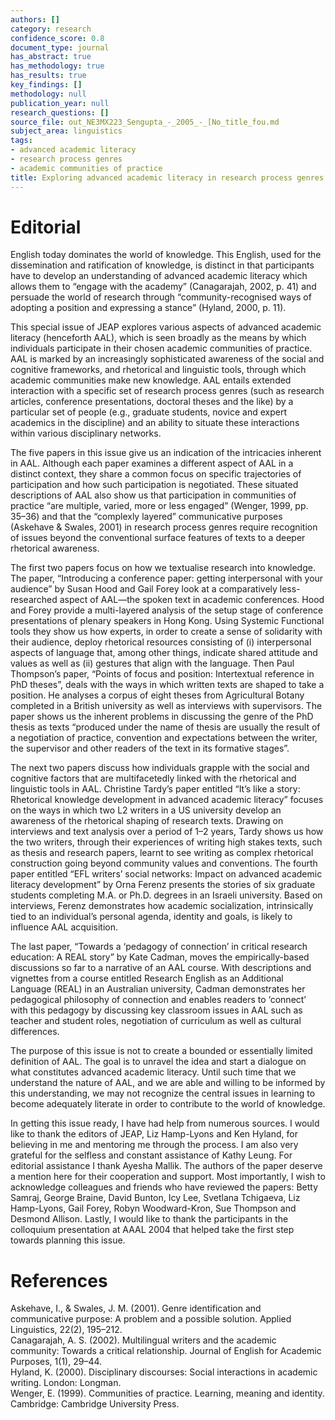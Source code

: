 ```yaml
---
authors: []
category: research
confidence_score: 0.8
document_type: journal
has_abstract: true
has_methodology: true
has_results: true
key_findings: []
methodology: null
publication_year: null
research_questions: []
source_file: out_NE3MX223_Sengupta_-_2005_-_[No_title_fou.md
subject_area: linguistics
tags:
- advanced academic literacy
- research process genres
- academic communities of practice
title: Exploring advanced academic literacy in research process genres
---
```


# Editorial

English today dominates the world of knowledge. This English, used for the dissemination and ratification of knowledge, is distinct in that participants have to develop an understanding of advanced academic literacy which allows them to “engage with the academy” (Canagarajah, 2002, p. 41) and persuade the world of research through “community-recognised ways of adopting a position and expressing a stance” (Hyland, 2000, p. 11).

This special issue of JEAP explores various aspects of advanced academic literacy (henceforth AAL), which is seen broadly as the means by which individuals participate in their chosen academic communities of practice. AAL is marked by an increasingly sophisticated awareness of the social and cognitive frameworks, and rhetorical and linguistic tools, through which academic communities make new knowledge. AAL entails extended interaction with a specific set of research process genres (such as research articles, conference presentations, doctoral theses and the like) by a particular set of people (e.g., graduate students, novice and expert academics in the discipline) and an ability to situate these interactions within various disciplinary networks.

The five papers in this issue give us an indication of the intricacies inherent in AAL. Although each paper examines a different aspect of AAL in a distinct context, they share a common focus on specific trajectories of participation and how such participation is negotiated. These situated descriptions of AAL also show us that participation in communities of practice “are multiple, varied, more or less engaged” (Wenger, 1999, pp. 35–36) and that the “complexly layered” communicative purposes (Askehave & Swales, 2001) in research process genres require recognition of issues beyond the conventional surface features of texts to a deeper rhetorical awareness.

The first two papers focus on how we textualise research into knowledge. The paper, “Introducing a conference paper: getting interpersonal with your audience” by Susan Hood and Gail Forey look at a comparatively less-researched aspect of AAL—the spoken text in academic conferences. Hood and Forey provide a multi-layered analysis of the setup stage of conference presentations of plenary speakers in Hong Kong. Using Systemic Functional tools they show us how experts, in order to create a sense of solidarity with their audience, deploy rhetorical resources consisting of (i) interpersonal aspects of language that, among other things, indicate shared attitude and values as well as (ii) gestures that align with the language. Then Paul Thompson’s paper, “Points of focus and position: Intertextual reference in PhD theses”, deals with the ways in which written texts are shaped to take a position. He analyses a corpus of eight theses from Agricultural Botany completed in a British university as well as interviews with supervisors. The paper shows us the inherent problems in discussing the genre of the PhD thesis as texts “produced under the name of thesis are usually the result of a negotiation of practice, convention and expectations between the writer, the supervisor and other readers of the text in its formative stages”.

The next two papers discuss how individuals grapple with the social and cognitive factors that are multifacetedly linked with the rhetorical and linguistic tools in AAL. Christine Tardy’s paper entitled “It’s like a story: Rhetorical knowledge development in advanced academic literacy” focuses on the ways in which two L2 writers in a US university develop an awareness of the rhetorical shaping of research texts. Drawing on interviews and text analysis over a period of 1–2 years, Tardy shows us how the two writers, through their experiences of writing high stakes texts, such as thesis and research papers, learnt to see writing as complex rhetorical construction going beyond community values and conventions. The fourth paper entitled “EFL writers’ social networks: Impact on advanced academic literacy development” by Orna Ferenz presents the stories of six graduate students completing M.A. or Ph.D. degrees in an Israeli university. Based on interviews, Ferenz demonstrates how academic socialization, intrinsically tied to an individual’s personal agenda, identity and goals, is likely to influence AAL acquisition.

The last paper, “Towards a ‘pedagogy of connection’ in critical research education: A REAL story” by Kate Cadman, moves the empirically-based discussions so far to a narrative of an AAL course. With descriptions and vignettes from a course entitled Research English as an Additional Language (REAL) in an Australian university, Cadman demonstrates her pedagogical philosophy of connection and enables readers to ‘connect’ with this pedagogy by discussing key classroom issues in AAL such as teacher and student roles, negotiation of curriculum as well as cultural differences.

The purpose of this issue is not to create a bounded or essentially limited definition of AAL. The goal is to unravel the idea and start a dialogue on what constitutes advanced academic literacy. Until such time that we understand the nature of AAL, and we are able and willing to be informed by this understanding, we may not recognize the central issues in learning to become adequately literate in order to contribute to the world of knowledge.

In getting this issue ready, I have had help from numerous sources. I would like to thank the editors of JEAP, Liz Hamp-Lyons and Ken Hyland, for believing in me and mentoring me through the process. I am also very grateful for the selfless and constant assistance of Kathy Leung. For editorial assistance I thank Ayesha Mallik. The authors of the paper deserve a mention here for their cooperation and support. Most importantly, I wish to acknowledge colleagues and friends who have reviewed the papers: Betty Samraj, George Braine, David Bunton, Icy Lee, Svetlana Tchigaeva, Liz Hamp-Lyons, Gail Forey, Robyn Woodward-Kron, Sue Thompson and Desmond Allison. Lastly, I would like to thank the participants in the colloquium presentation at AAAL 2004 that helped take the first step towards planning this issue.

# References

Askehave, I., & Swales, J. M. (2001). Genre identification and communicative purpose: A problem and a possible solution. Applied Linguistics, 22(2), 195–212.   
Canagarajah, A. S. (2002). Multilingual writers and the academic community: Towards a critical relationship. Journal of English for Academic Purposes, 1(1), 29–44.   
Hyland, K. (2000). Disciplinary discourses: Social interactions in academic writing. London: Longman.   
Wenger, E. (1999). Communities of practice. Learning, meaning and identity. Cambridge: Cambridge University Press.